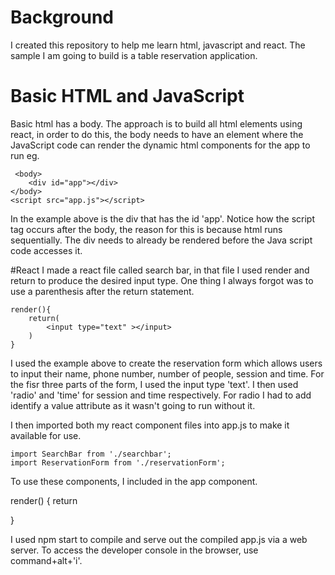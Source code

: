 # Background

I created this repository to help me learn html, javascript and react. The sample I am going to build is a table reservation application.

# Basic HTML and JavaScript
Basic html has a body. The approach is to build all html elements using react, in order to do this, the body needs to have an element where the JavaScript code can render the dynamic html components for the app to run eg. 

     <body>
        <div id="app"></div>
    </body>
    <script src="app.js"></script>   

In the example above is the div that has the id 'app'. Notice how the script tag occurs after the body, the reason for this is because html runs sequentially. The div needs to already be rendered before the Java script code accesses it.  

#React
I made a react file called search bar, in that file I used render and return to produce the desired input type. One thing I always forgot was to use a parenthesis after the return statement. 

    render(){
        return(
            <input type="text" ></input>
        )
    }

I used the example above to create the reservation form which allows users to input their name, phone number, number of people, session and time. For the fisr three parts of the form, I used the input type 'text'. I then used 'radio' and 'time' for session and time respectively. For radio I had to add identify a value attribute as it wasn't going to run without it. 

I then imported both my react component files into app.js to make it available for use.

    import SearchBar from './searchbar';
    import ReservationForm from './reservationForm';

To use these components, I included in the app component. 

  render() {
    return <div>
        <SearchBar></SearchBar>
        <ReservationForm></ReservationForm>
      </div>
  
  }

I used npm start to compile and serve out the compiled app.js via a web server. To access the developer console in the browser, use command+alt+'i'.